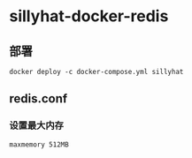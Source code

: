 # sillyhat-docker-redis

## 部署
```
docker deploy -c docker-compose.yml sillyhat
```

## redis.conf

### 设置最大内存
```
maxmemory 512MB
```